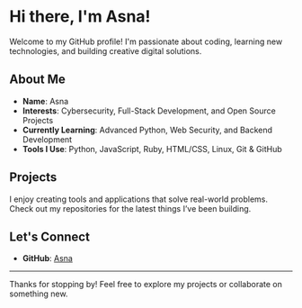 # Hi there, I'm Asna!

Welcome to my GitHub profile! I'm passionate about coding, learning new technologies, and building creative digital solutions.

## About Me

- **Name**: Asna  
- **Interests**: Cybersecurity, Full-Stack Development, and Open Source Projects  
- **Currently Learning**: Advanced Python, Web Security, and Backend Development  
- **Tools I Use**: Python, JavaScript, Ruby, HTML/CSS, Linux, Git & GitHub

## Projects

I enjoy creating tools and applications that solve real-world problems. Check out my repositories for the latest things I’ve been building.

## Let's Connect

- **GitHub**: [Asna](https://github.com/https://asna-369)  
---

Thanks for stopping by! Feel free to explore my projects or collaborate on something new.
